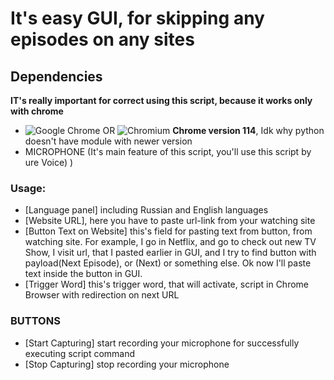 # It's easy GUI, for skipping any episodes on any sites

## Dependencies

**IT's really important for correct using this script, because it works only with chrome**

- ![Google Chrome](https://www.google.com/chrome/) OR ![Chromium](https://www.chromium.org/getting-involved/download-chromium/) **Chrome version 114**, Idk why python doesn't have module with newer version
- MICROPHONE (It's main feature of this script, you'll use this script by ure Voice) )

### Usage:

- [Language panel] including Russian and English languages
- [Website URL], here you have to paste url-link from your watching site
- [Button Text on Website] this's field for pasting text from button, from watching site. For example, I go in Netflix, and go to check out new TV Show, I visit url, that I pasted earlier in GUI, and I try to find button with payload(Next Episode), or (Next) or something else. Ok now I'll paste text inside the button in GUI.
- [Trigger Word] this's trigger word, that will activate, script in Chrome Browser with redirection on next URL

### BUTTONS

- [Start Capturing] start recording your microphone for successfully executing script command
- [Stop Capturing] stop recording your microphone
